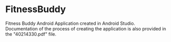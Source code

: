 <h1>FitnessBuddy</h1>
Fitness Buddy Android Application created in Android Studio.
Documentation of the process of creating the application is also provided in the "40214330.pdf" file.

